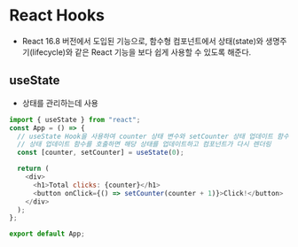# React Hooks

- React 16.8 버전에서 도입된 기능으로, 함수형 컴포넌트에서 상태(state)와 생명주기(lifecycle)와 같은 React 기능을 보다 쉽게 사용할 수 있도록 해준다.

## useState

- 상태를 관리하는데 사용

```js
import { useState } from "react";
const App = () => {
  // useState Hook을 사용하여 counter 상태 변수와 setCounter 상태 업데이트 함수를 생성
  // 상태 업데이트 함수를 호출하면 해당 상태를 업데이트하고 컴포넌트가 다시 렌더링
  const [counter, setCounter] = useState(0);

  return (
    <div>
      <h1>Total clicks: {counter}</h1>
      <button onClick={() => setCounter(counter + 1)}>Click!</button>
    </div>
  );
};

export default App;
```
